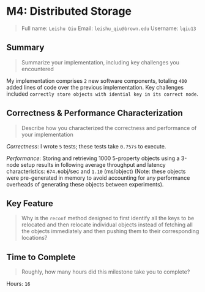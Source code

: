# M4: Distributed Storage

> Full name: `Leishu Qiu`
> Email: `leishu_qiu@brown.edu`
> Username: `lqiu13`

## Summary

> Summarize your implementation, including key challenges you encountered

My implementation comprises `2` new software components, totaling `400` added lines of code over the previous implementation. Key challenges included `correctly store objects with idential key in its correct node`.

## Correctness & Performance Characterization

> Describe how you characterized the correctness and performance of your implementation

_Correctness_: I wrote `5` tests; these tests take `0.757s` to execute.

_Performance_: Storing and retrieving 1000 5-property objects using a 3-node setup results in following average throughput and latency characteristics: `674.6`obj/sec and `1.10` (ms/object) (Note: these objects were pre-generated in memory to avoid accounting for any performance overheads of generating these objects between experiments).

## Key Feature

> Why is the `reconf` method designed to first identify all the keys to be relocated and then relocate individual objects instead of fetching all the objects immediately and then pushing them to their corresponding locations?

## Time to Complete

> Roughly, how many hours did this milestone take you to complete?

Hours: `16`
